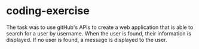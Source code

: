 # coding-exercise

The task was to use gitHub's APIs to create a web application that is able to search for a user by username. When the user is found, their information is displayed. If no user is found, a message is displayed to the user.

